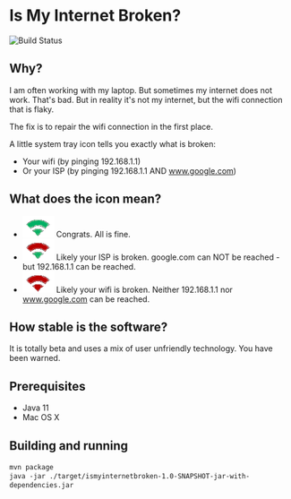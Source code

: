 Is My Internet Broken?
======================

![Build Status](https://github.com/raphaelbauer/ismyinternetbroken/workflows/Java%20CI%20with%20Maven/badge.svg)

Why?
----
I am often working with my laptop. But sometimes my internet does not work. That's bad.
But in reality it's not my internet, but the wifi connection that is flaky.

The fix is to repair the wifi connection in the first place.

A little system tray icon tells you exactly what is broken:
- Your wifi (by pinging 192.168.1.1)
- Or your ISP (by pinging  192.168.1.1 AND www.google.com)


What does the icon mean?
------------------------

- ![Internet works icon](/src/main/resources/all_works.png) Congrats. All is fine.
- ![Only router works icon](/src/main/resources/only_router_works.png) Likely your ISP is broken. google.com can NOT be reached - but 192.168.1.1 can be reached.
- ![No internet icon](/src/main/resources/no_internet.png) Likely your wifi is broken. Neither 192.168.1.1 nor www.google.com can be reached.


How stable is the software?
---------------------------
It is totally beta and uses a mix of user unfriendly technology.
You have been warned.


Prerequisites
-------------
- Java 11
- Mac OS X


Building and running
--------------------

    mvn package
    java -jar ./target/ismyinternetbroken-1.0-SNAPSHOT-jar-with-dependencies.jar
